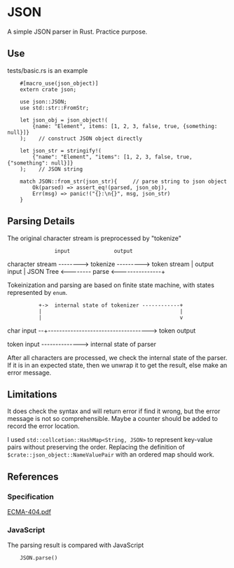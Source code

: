 # JSON
A simple JSON parser in Rust. Practice purpose.

## Use
tests/basic.rs is an example
```
    #[macro_use(json_object)]
    extern crate json;

    use json::JSON;
    use std::str::FromStr;

    let json_obj = json_object!(
        {name: "Element", items: [1, 2, 3, false, true, {something: null}]}
    );    // construct JSON object directly

    let json_str = stringify!(
        {"name": "Element", "items": [1, 2, 3, false, true, {"something": null}]}
    );    // JSON string
    
    match JSON::from_str(json_str){     // parse string to json object
        Ok(parsed) => assert_eq!(parsed, json_obj),
        Err(msg) => panic!("{}:\n{}", msg, json_str)
    }

```

## Parsing Details
The original character stream is preprocessed by "tokenize"

                   input              output                  
character stream --------> tokenize ---------> token stream
                                                    |
                   output              input        |
   JSON Tree     <--------  parse   <---------------+

Tokeinization and parsing are based on finite state machine, with states represented by `enum`.


              +->  internal state of tokenizer ------------+
              |                                            |
              |                                            v
char input  --+------------------------------------>  token output

token input  -------------->  internal state of parser

After all characters are processed, we check the internal state of the parser. If it is in an expected state, then we unwrap it to get the result, else make an error message.

## Limitations

It does check the syntax and will return error if find it wrong, but the error message is not so comprehensible. 
Maybe a counter should be added to record the error location.

I used `std::collcetion::HashMap<String, JSON>` to represent key-value pairs without preserving the order. Replacing the definition of `$crate::json_object::NameValuePair` with an ordered map should work.

## References
### Specification
[ECMA-404.pdf](http://www.ecma-international.org/publications/files/ECMA-ST/ECMA-404.pdf)
### JavaScript
The parsing result is compared with JavaScript
```
    JSON.parse()
```
